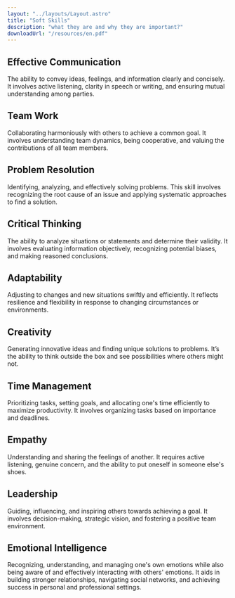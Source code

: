 ```yaml
---
layout: "../layouts/Layout.astro"
title: "Soft Skills"
description: "what they are and why they are important?"
downloadUrl: "/resources/en.pdf"
---
```

## Effective Communication
The ability to convey ideas, feelings, and information clearly and concisely. It involves active listening, clarity in speech or writing, and ensuring mutual understanding among parties.

## Team Work
Collaborating harmoniously with others to achieve a common goal. It involves understanding team dynamics, being cooperative, and valuing the contributions of all team members.

## Problem Resolution
Identifying, analyzing, and effectively solving problems. This skill involves recognizing the root cause of an issue and applying systematic approaches to find a solution.

## Critical Thinking
The ability to analyze situations or statements and determine their validity. It involves evaluating information objectively, recognizing potential biases, and making reasoned conclusions.

## Adaptability
Adjusting to changes and new situations swiftly and efficiently. It reflects resilience and flexibility in response to changing circumstances or environments.

## Creativity
Generating innovative ideas and finding unique solutions to problems. It’s the ability to think outside the box and see possibilities where others might not.

## Time Management
Prioritizing tasks, setting goals, and allocating one's time efficiently to maximize productivity. It involves organizing tasks based on importance and deadlines.

## Empathy
Understanding and sharing the feelings of another. It requires active listening, genuine concern, and the ability to put oneself in someone else's shoes.

## Leadership
Guiding, influencing, and inspiring others towards achieving a goal. It involves decision-making, strategic vision, and fostering a positive team environment.

## Emotional Intelligence
Recognizing, understanding, and managing one's own emotions while also being aware of and effectively interacting with others' emotions. It aids in building stronger relationships, navigating social networks, and achieving success in personal and professional settings.
